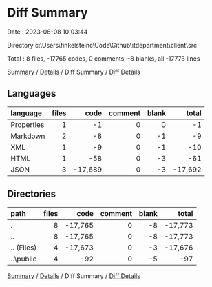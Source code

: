 # Diff Summary

Date : 2023-06-08 10:03:44

Directory c:\\Users\\finkelsteinc\\Code\\Github\\itdepartment\\client\\src

Total : 8 files,  -17765 codes, 0 comments, -8 blanks, all -17773 lines

[Summary](results.md) / [Details](details.md) / Diff Summary / [Diff Details](diff-details.md)

## Languages
| language | files | code | comment | blank | total |
| :--- | ---: | ---: | ---: | ---: | ---: |
| Properties | 1 | -1 | 0 | 0 | -1 |
| Markdown | 2 | -8 | 0 | -1 | -9 |
| XML | 1 | -9 | 0 | -1 | -10 |
| HTML | 1 | -58 | 0 | -3 | -61 |
| JSON | 3 | -17,689 | 0 | -3 | -17,692 |

## Directories
| path | files | code | comment | blank | total |
| :--- | ---: | ---: | ---: | ---: | ---: |
| . | 8 | -17,765 | 0 | -8 | -17,773 |
| .. | 8 | -17,765 | 0 | -8 | -17,773 |
| .. (Files) | 4 | -17,673 | 0 | -3 | -17,676 |
| ..\\public | 4 | -92 | 0 | -5 | -97 |

[Summary](results.md) / [Details](details.md) / Diff Summary / [Diff Details](diff-details.md)